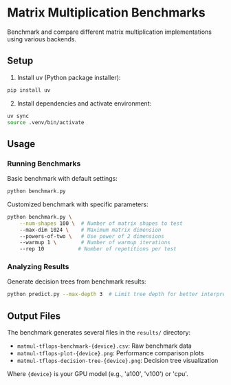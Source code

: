 # Matrix Multiplication Benchmarks

Benchmark and compare different matrix multiplication implementations using various backends.

## Setup

1. Install uv (Python package installer):
```bash
pip install uv
```

2. Install dependencies and activate environment:
```bash
uv sync
source .venv/bin/activate
```

## Usage

### Running Benchmarks

Basic benchmark with default settings:
```bash
python benchmark.py
```

Customized benchmark with specific parameters:
```bash
python benchmark.py \
    --num-shapes 100 \  # Number of matrix shapes to test
    --max-dim 1024 \    # Maximum matrix dimension
    --powers-of-two \   # Use power of 2 dimensions
    --warmup 1 \        # Number of warmup iterations
    --rep 10           # Number of repetitions per test
```

### Analyzing Results

Generate decision trees from benchmark results:
```bash
python predict.py --max-depth 3  # Limit tree depth for better interpretability
```

## Output Files

The benchmark generates several files in the `results/` directory:
- `matmul-tflops-benchmark-{device}.csv`: Raw benchmark data
- `matmul-tflops-plot-{device}.png`: Performance comparison plots
- `matmul-tflops-decision-tree-{device}.png`: Decision tree visualization

Where `{device}` is your GPU model (e.g., 'a100', 'v100') or 'cpu'.
